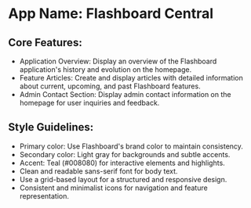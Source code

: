 # **App Name**: Flashboard Central

## Core Features:

- Application Overview: Display an overview of the Flashboard application's history and evolution on the homepage.
- Feature Articles: Create and display articles with detailed information about current, upcoming, and past Flashboard features.
- Admin Contact Section: Display admin contact information on the homepage for user inquiries and feedback.

## Style Guidelines:

- Primary color: Use Flashboard's brand color to maintain consistency.
- Secondary color: Light gray for backgrounds and subtle accents.
- Accent: Teal (#008080) for interactive elements and highlights.
- Clean and readable sans-serif font for body text.
- Use a grid-based layout for a structured and responsive design.
- Consistent and minimalist icons for navigation and feature representation.